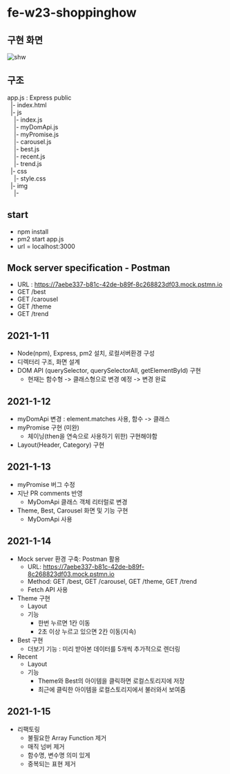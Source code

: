 # fe-w23-shoppinghow

## 구현 화면
![shw](https://user-images.githubusercontent.com/26708382/104601795-02761480-56be-11eb-8d7f-764624b2d73e.png)


## 구조
  app.js : Express
  public  
  &nbsp;&nbsp;|- index.html  
  &nbsp;&nbsp;|- js  
  &nbsp;&nbsp;&nbsp;&nbsp;|- index.js  
  &nbsp;&nbsp;&nbsp;&nbsp;|- myDomApi.js  
  &nbsp;&nbsp;&nbsp;&nbsp;|- myPromise.js  
  &nbsp;&nbsp;&nbsp;&nbsp;|- carousel.js  
  &nbsp;&nbsp;&nbsp;&nbsp;|- best.js  
  &nbsp;&nbsp;&nbsp;&nbsp;|- recent.js  
  &nbsp;&nbsp;&nbsp;&nbsp;|- trend.js  
  &nbsp;&nbsp;|- css  
  &nbsp;&nbsp;&nbsp;&nbsp;|- style.css  
  &nbsp;&nbsp;|- img  
  &nbsp;&nbsp;&nbsp;&nbsp;|-   

## start
  - npm install
  - pm2 start app.js
  - url = localhost:3000

## Mock server specification - Postman
  - URL : https://7aebe337-b81c-42de-b89f-8c268823df03.mock.pstmn.io
  - GET /best
  - GET /carousel
  - GET /theme
  - GET /trend

## 2021-1-11
  - Node(npm), Express, pm2 설치, 로컬서버환경 구성
  - 디렉터리 구조, 화면 설계
  - DOM API (querySelector, querySelectorAll, getElementById) 구현
     - 현재는 함수형 -> 클래스형으로 변경 예정 -> 변경 완료

## 2021-1-12
  - myDomApi 변경 : element.matches 사용, 함수 -> 클래스
  - myPromise 구현 (미완)
    - 체이닝(then을 연속으로 사용하기 위한) 구현해야함
  - Layout(Header, Category) 구현
  
## 2021-1-13
  - myPromise 버그 수정 
  - 지난 PR comments 반영
    - MyDomApi 클래스 객체 리터럴로 변경
  - Theme, Best, Carousel 화면 및 기능 구현
    - MyDomApi 사용

## 2021-1-14
  - Mock server 환경 구축: Postman 활용
    - URL: https://7aebe337-b81c-42de-b89f-8c268823df03.mock.pstmn.io
    - Method: GET /best, GET /carousel, GET /theme, GET /trend
    - Fetch API 사용
  - Theme 구현
    - Layout
    - 기능
      - 한번 누르면 1칸 이동
      - 2초 이상 누르고 있으면 2칸 이동(지속)
  - Best 구현
    - 더보기 기능 : 미리 받아본 데이터를 5개씩 추가적으로 렌더링
  - Recent
    - Layout
    - 기능
      - Theme와 Best의 아이템을 클릭하면 로컬스토리지에 저장
      - 최근에 클릭한 아이템을 로컬스토리지에서 불러와서 보여줌
  
## 2021-1-15
  - 리팩토링
    - 불필요한 Array Function 제거
    - 매직 넘버 제거
    - 함수명, 변수명 의미 있게
    - 중복되는 표현 제거